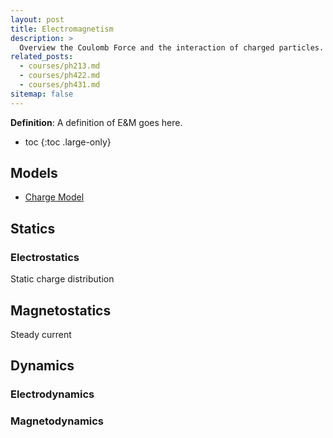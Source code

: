 ```yaml
---
layout: post
title: Electromagnetism
description: >
  Overview the Coulomb Force and the interaction of charged particles.
related_posts:
  - courses/ph213.md
  - courses/ph422.md
  - courses/ph431.md
sitemap: false
---
```


**Definition**: A definition of E&M goes here.

* toc
{:toc .large-only}

## Models

* [Charge Model](ChargeModel)


## Statics

### Electrostatics

Static charge distribution


## Magnetostatics

Steady current


## Dynamics

### Electrodynamics


### Magnetodynamics
